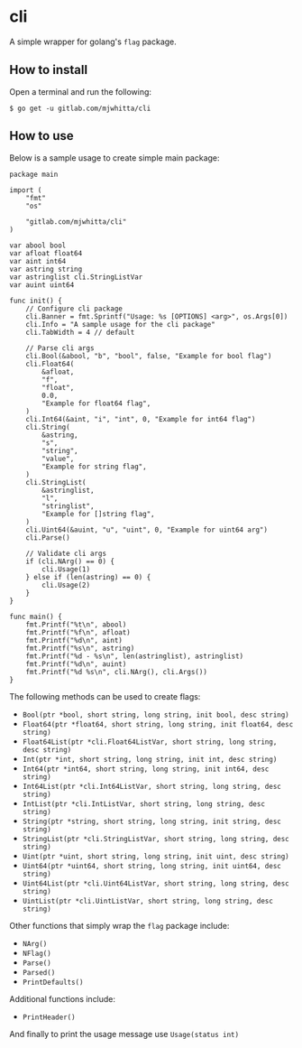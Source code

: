# cli

A simple wrapper for golang's `flag` package.

## How to install

Open a terminal and run the following:

```
$ go get -u gitlab.com/mjwhitta/cli
```

## How to use

Below is a sample usage to create simple main package:

```
package main

import (
    "fmt"
    "os"

    "gitlab.com/mjwhitta/cli"
)

var abool bool
var afloat float64
var aint int64
var astring string
var astringlist cli.StringListVar
var auint uint64

func init() {
    // Configure cli package
    cli.Banner = fmt.Sprintf("Usage: %s [OPTIONS] <arg>", os.Args[0])
    cli.Info = "A sample usage for the cli package"
    cli.TabWidth = 4 // default

    // Parse cli args
    cli.Bool(&abool, "b", "bool", false, "Example for bool flag")
    cli.Float64(
        &afloat,
        "f",
        "float",
        0.0,
        "Example for float64 flag",
    )
    cli.Int64(&aint, "i", "int", 0, "Example for int64 flag")
    cli.String(
        &astring,
        "s",
        "string",
        "value",
        "Example for string flag",
    )
    cli.StringList(
        &astringlist,
        "l",
        "stringlist",
        "Example for []string flag",
    )
    cli.Uint64(&auint, "u", "uint", 0, "Example for uint64 arg")
    cli.Parse()

    // Validate cli args
    if (cli.NArg() == 0) {
        cli.Usage(1)
    } else if (len(astring) == 0) {
        cli.Usage(2)
    }
}

func main() {
    fmt.Printf("%t\n", abool)
    fmt.Printf("%f\n", afloat)
    fmt.Printf("%d\n", aint)
    fmt.Printf("%s\n", astring)
    fmt.Printf("%d - %s\n", len(astringlist), astringlist)
    fmt.Printf("%d\n", auint)
    fmt.Printf("%d %s\n", cli.NArg(), cli.Args())
}
```

The following methods can be used to create flags:

- `Bool(ptr *bool, short string, long string, init bool, desc string)`
- `Float64(ptr *float64, short string, long string, init float64, desc string)`
- `Float64List(ptr *cli.Float64ListVar, short string, long string, desc string)`
- `Int(ptr *int, short string, long string, init int, desc string)`
- `Int64(ptr *int64, short string, long string, init int64, desc string)`
- `Int64List(ptr *cli.Int64ListVar, short string, long string, desc string)`
- `IntList(ptr *cli.IntListVar, short string, long string, desc string)`
- `String(ptr *string, short string, long string, init string, desc string)`
- `StringList(ptr *cli.StringListVar, short string, long string, desc string)`
- `Uint(ptr *uint, short string, long string, init uint, desc string)`
- `Uint64(ptr *uint64, short string, long string, init uint64, desc string)`
- `Uint64List(ptr *cli.Uint64ListVar, short string, long string, desc string)`
- `UintList(ptr *cli.UintListVar, short string, long string, desc string)`

Other functions that simply wrap the `flag` package include:

- `NArg()`
- `NFlag()`
- `Parse()`
- `Parsed()`
- `PrintDefaults()`

Additional functions include:

- `PrintHeader()`

And finally to print the usage message use `Usage(status int)`
